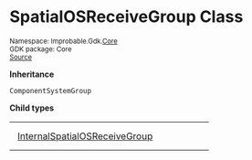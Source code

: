 
# SpatialOSReceiveGroup Class
<sup>
Namespace: Improbable.Gdk.<a href="{{urlRoot}}/api/core-index">Core</a><br/>
GDK package: Core<br/>
<a href="https://www.github.com/spatialos/gdk-for-unity/blob/180a1fc2/workers/unity/Packages/io.improbable.gdk.core/Systems/UpdateGroups.cs/#L8">Source</a>
<style>
a code {
                    padding: 0em 0.25em!important;
}
code {
                    background-color: #ffffff!important;
}
</style>
</sup>




</p>

<b>Inheritance</b>

<code>ComponentSystemGroup</code>



</p>

<b>Child types</b>

<table>
<tr>
<td style="padding: 14px; border: none; width: 29ch"><a href="{{urlRoot}}/api/core/spatial-os-receive-group/internal-spatial-os-receive-group">InternalSpatialOSReceiveGroup</a></td>
<td style="padding: 14px; border: none;"></td>
</tr>
</table>












